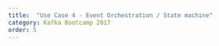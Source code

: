 ```yaml
---
title:  "Use Case 4 - Event Orchestration / State machine"
category: Kafka Bootcamp 2017
order: 5
---
```

